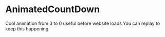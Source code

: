 # AnimatedCountDown
Cool animation from 3 to 0 useful before website loads
You can replay to keep this happening
